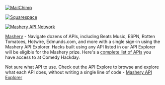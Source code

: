 [![MailChimp](http://content.developer.mashery.com.s3.amazonaws.com/hackerleague/images/MailChimp_Logo_NoBackground_Dark.png)](http://apidocs.mailchimp.com)

[![Squarespace ](http://content.developer.mashery.com.s3.amazonaws.com/hackerleague/images/squarespace-logo-horizontal-black.png)](http://dev.mashery.com)


[![Mashery API Network ](http://content.developer.mashery.com.s3.amazonaws.com/hackerleague/images/hero2.png)](http://dev.mashery.com)

[Mashery](http://dev.mashery.com) - Navigate dozens of APIs, including Beats Music, ESPN, Rotten Tomatoes, Hotwire, Edmunds.com, and more with a single sign-in using the Mashery API Explorer. Hacks built using any API listed in our API Explorer will be eligible for the Mashery prize. Here's a [complete list of APIs](http://developer.mashery.com/apis) you have access to at Comedy Hackday. 

Not sure what API to use. Check out the API Explore to browse and explore what each API does, without writing a single line of code - [Mashery API Explorer](http://developer.mashery.com/iodocs)
